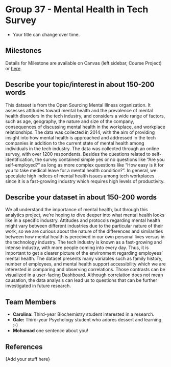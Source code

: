# Group 37 - Mental Health in Tech Survey

- Your title can change over time.

## Milestones

Details for Milestone are available on Canvas (left sidebar, Course Project) or [here](https://firas.moosvi.com/courses/data301/project/milestone01.html).

## Describe your topic/interest in about 150-200 words

This dataset is from the Open Sourcing Mental Illness organization. It assesses attitudes toward mental health and the prevalence of mental health disorders in the tech industry, and considers a wide range of factors, such as age, geography, the nature and size of the company, consequences of discussing mental health in the workplace, and workplace relationships. The data was collected in 2014, with the aim of providing insight into how mental health is approached and addressed in the tech companies in addition to the current state of mental health among individuals in the tech industry. The data was collected through an online survey, with over 1200 respondents. Besides the questions related to self-identification, the survey contained simple yes or no questions like “Are you self-employed?” as long as more complex questions like “How easy is it for you to take medical leave for a mental health condition?”. In general, we speculate high indices of mental health issues among tech workplaces since it is a fast-growing industry which requires high levels of productivity.

## Describe your dataset in about 150-200 words

We all understand the importance of mental health, but through this analytics project, we’re hoping to dive deeper into what mental health looks like in a specific industry. Attitudes and protocols regarding mental health might vary between different industries due to the particular nature of their work, so we are curious about the nature of the differences and similarities between how mental health is perceived in our own personal lives versus in the technology industry. The tech industry is known as a fast-growing and intense industry, with more people coming into every day. Thus, it is important to get a clearer picture of the environment regarding employees’ mental health. The dataset presents many variables such as family history, number of employees, and mental health support accessibility which we are interested in comparing and observing correlations. Those contrasts can be visualized in a user-facing Dashboard. Although correlation does not mean causation, the data analysis can lead us to questions that can be further investigated in future research.

## Team Members

- **Carolina:** Third-year Biochemistry student interested in a research.
- **Gale:** Third-year Psychology student who adores dessert and learning :-)
- **Mohamad** one sentence about you!

## References

{Add your stuff here}
